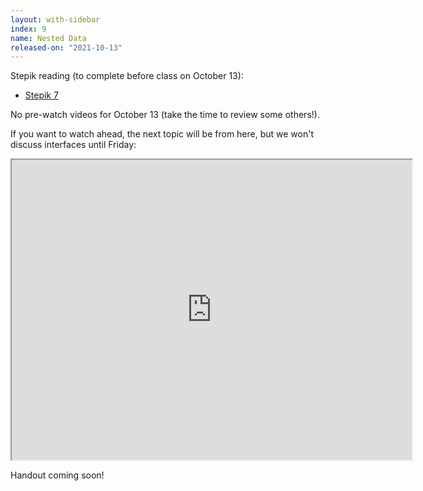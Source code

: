 ```yaml
---
layout: with-sidebar
index: 9
name: Nested Data
released-on: "2021-10-13"
---
```


Stepik reading (to complete before class on October 13):
- [Stepik 7](https://stepik.org/lesson/584041/step/10?unit=578810)

No pre-watch videos for October 13 (take the time to review some others!).

If you want to watch ahead, the next topic will be from here, but we won't
discuss interfaces until Friday:

<iframe src="https://drive.google.com/file/d/1FsiNPr6N5yiFymHtwCdDHYHt03mWNw_Q/preview" width="640" height="480" allow="autoplay"></iframe>

Handout coming soon!
